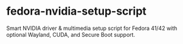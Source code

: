 # fedora-nvidia-setup-script
Smart NVIDIA driver &amp; multimedia setup script for Fedora 41/42 with optional Wayland, CUDA, and Secure Boot support.
